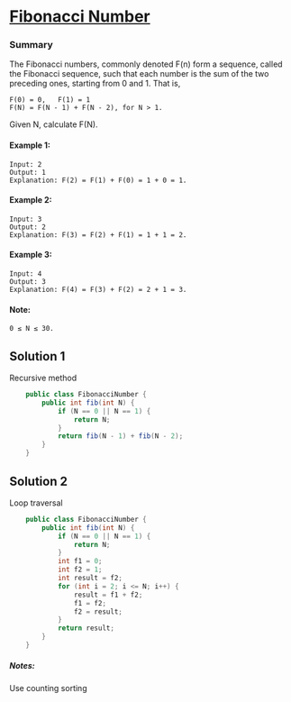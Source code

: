 # [Fibonacci Number](https://leetcode.com/problems/fibonacci-number/)
### Summary 
The Fibonacci numbers, commonly denoted F(n) form a sequence, called the Fibonacci sequence, 
such that each number is the sum of the two preceding ones, starting from 0 and 1. That is,

    F(0) = 0,   F(1) = 1  
    F(N) = F(N - 1) + F(N - 2), for N > 1.
    
Given N, calculate F(N).

#### Example 1:
    Input: 2
    Output: 1
    Explanation: F(2) = F(1) + F(0) = 1 + 0 = 1.

#### Example 2:
    Input: 3
    Output: 2
    Explanation: F(3) = F(2) + F(1) = 1 + 1 = 2.  

#### Example 3:
    Input: 4
    Output: 3
    Explanation: F(4) = F(3) + F(2) = 2 + 1 = 3.

#### Note:   
    0 ≤ N ≤ 30.


## Solution 1  
  Recursive method  
```java
    public class FibonacciNumber {
        public int fib(int N) {
            if (N == 0 || N == 1) {
                return N;
            }
            return fib(N - 1) + fib(N - 2);
        }
    }
```  

## Solution 2 
  Loop traversal
```java
    public class FibonacciNumber {
        public int fib(int N) {
            if (N == 0 || N == 1) {
                return N;
            }
            int f1 = 0;
            int f2 = 1;
            int result = f2;
            for (int i = 2; i <= N; i++) {
                result = f1 + f2;
                f1 = f2;
                f2 = result;
            }
            return result;
        }
    }
```

##### Notes: 
  Use counting sorting


